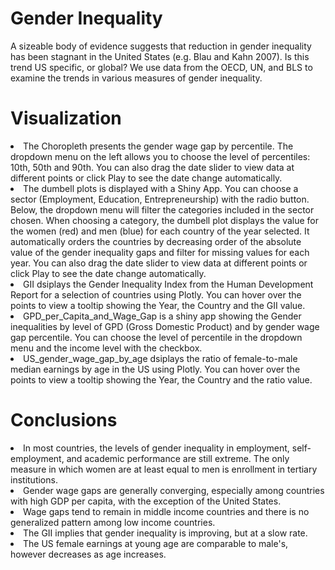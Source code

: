 # Gender Inequality

A sizeable body of evidence suggests that reduction in gender inequality has been stagnant in the United States (e.g. Blau and Kahn 2007). Is this trend US specific, or global? We use data from the OECD, UN, and BLS to examine the trends in various measures of gender inequality.

# Visualization
<li>The Choropleth presents the gender wage gap by percentile. The dropdown menu on the left allows you to choose the level of percentiles: 10th, 50th and 90th. You can also drag the date slider to view data at different points or click Play to see the date change automatically.</li>

<li>The dumbell plots is displayed with a Shiny App. You can choose a sector (Employment, Education, Entrepreneurship) with the radio button. Below, the dropdown menu will filter the categories included in the sector chosen. When choosing a category, the dumbell plot displays the value for the women (red) and men (blue) for each country of the year selected. It automatically orders the countries by decreasing order of the absolute value of the gender inequality gaps and filter for missing values for each year. You can also drag the date slider to view data at different points or click Play to see the date change automatically.</li>

<li>GII dsiplays the Gender Inequality Index from the Human Development Report for a selection of countries using Plotly. You can hover over the points to view a tooltip showing the Year, the Country and the GII value. </li>

<li>GPD_per_Capita_and_Wage_Gap is a shiny app showing the Gender inequalities by level of GPD (Gross Domestic Product) and by gender wage gap percentile. You can choose the level of percentile in the dropdown menu and the income level with the checkbox.</li>

<li>US_gender_wage_gap_by_age dsiplays the ratio of female-to-male median earnings by age in the US using Plotly. You can hover over the points to view a tooltip showing the Year, the Country and the ratio value. </li>


# Conclusions

<li> In most countries, the levels of gender inequality in employment, self-employment, and academic performance are still extreme.  The only measure in which women are at least equal to men is enrollment in tertiary institutions. </li>

<li>Gender wage gaps are generally converging, especially among countries with high GDP per capita, with the exception of the United States.</li>

<li>Wage gaps tend to remain in middle income countries and there is no generalized pattern among low income countries.</li> 

<li>The GII implies that gender inequality is improving, but at a slow rate.</li>  

<li>The US female earnings at young age are comparable to male's, however decreases as age increases.</li>
